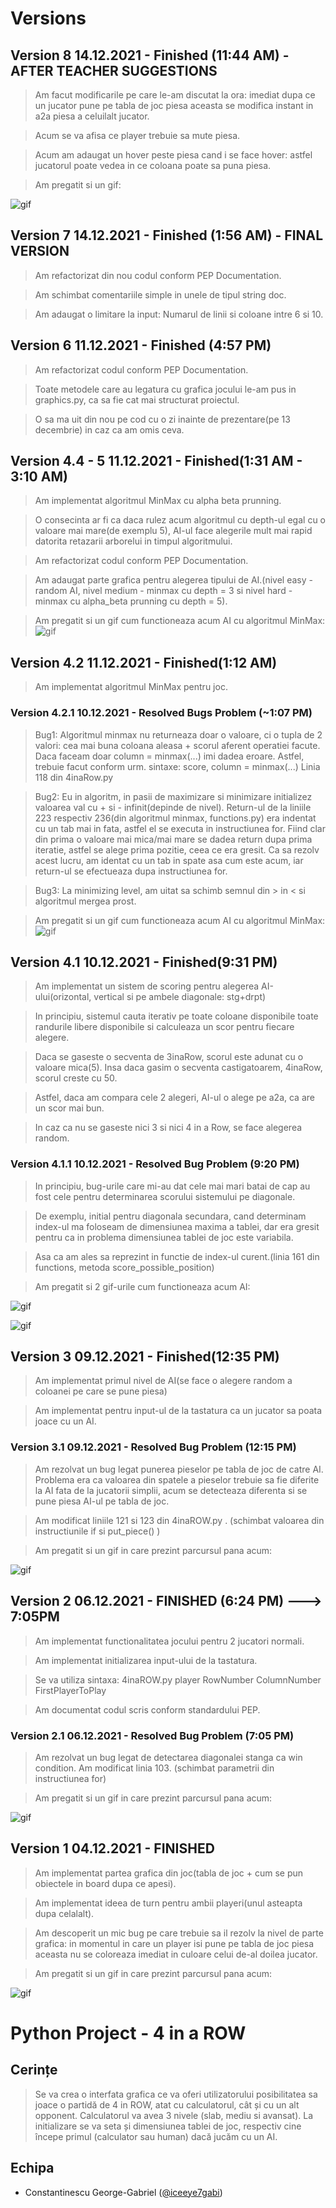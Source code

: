 # Versions

## Version 8 14.12.2021 - Finished (11:44 AM) - AFTER TEACHER SUGGESTIONS
>Am facut modificarile pe care le-am discutat la ora: imediat dupa ce un jucator pune
pe tabla de joc piesa aceasta se modifica instant in a2a piesa a celuilalt jucator. 

>Acum se va afisa ce player trebuie sa mute piesa.
 
>Acum am adaugat un hover peste piesa cand i se face hover: astfel jucatorul poate vedea in ce coloana poate sa puna piesa.
 
>Am pregatit si un gif:

![gif](https://media.giphy.com/media/PJcsyFyCfXQ6ozJAvk/giphy.gif)
## Version 7 14.12.2021 - Finished (1:56 AM) - FINAL VERSION
>Am refactorizat din nou codul conform PEP Documentation.

>Am schimbat comentariile simple in unele de tipul string doc.

>Am adaugat o limitare la input: Numarul de linii si coloane intre 6 si 10.

## Version 6 11.12.2021 - Finished (4:57 PM)
>Am refactorizat codul conform PEP Documentation.

>Toate metodele care au legatura cu grafica jocului le-am pus in graphics.py, ca sa fie cat mai structurat proiectul.

>O sa ma uit din nou pe cod cu o zi inainte de prezentare(pe 13 decembrie) in caz ca am omis ceva.

## Version 4.4 - 5 11.12.2021 - Finished(1:31 AM - 3:10 AM)
>Am implementat algoritmul MinMax cu alpha beta prunning.

>O consecinta ar fi ca daca rulez acum algoritmul cu depth-ul egal cu o valoare mai mare(de exemplu 5), AI-ul face alegerile mult mai rapid datorita retazarii arborelui in timpul algoritmului.

>Am refactorizat codul conform PEP Documentation.

>Am adaugat parte grafica pentru alegerea tipului de AI.(nivel easy - random AI, nivel medium - minmax cu depth = 3 si nivel hard - minmax cu alpha_beta prunning cu depth = 5).

>Am pregatit si un gif cum functioneaza acum AI cu algoritmul MinMax:
![gif](https://media.giphy.com/media/OGkCRiWB4BvHwzIBEL/giphy.gif)
## Version 4.2 11.12.2021 - Finished(1:12 AM)
>Am implementat algoritmul MinMax pentru joc.

### Version 4.2.1 10.12.2021 - Resolved Bugs Problem (~1:07 PM)
> Bug1: Algoritmul minmax nu returneaza doar o valoare, ci o tupla de 2 valori: cea mai buna coloana aleasa + scorul aferent operatiei facute.
> Daca faceam doar column = minmax(...) imi dadea eroare. Astfel, trebuie facut conform urm. sintaxe: score, column = minmax(...)
> Linia 118 din 4inaRow.py

> Bug2: Eu in algoritm, in pasii de maximizare si minimizare initializez valoarea val cu + si - infinit(depinde de nivel).
> Return-ul de la liniile 223 respectiv 236(din algoritmul minmax, functions.py) era indentat cu un tab mai in fata, astfel el se executa in instructiunea for.
> Fiind clar din prima o valoare mai mica/mai mare se dadea return dupa prima iteratie, astfel se alege prima pozitie, ceea ce era gresit.
> Ca sa rezolv acest lucru, am identat cu un tab in spate asa cum este acum, iar return-ul se efectueaza dupa instructiunea for.

> Bug3: La minimizing level, am uitat sa schimb semnul din > in < si algoritmul mergea prost.

>Am pregatit si un gif cum functioneaza acum AI cu algoritmul MinMax:
![gif](https://media.giphy.com/media/YZEiu6ltYXFpic7tVx/giphy.gif)
## Version 4.1 10.12.2021 - Finished(9:31 PM)
>Am implementat un sistem de scoring pentru alegerea AI-ului(orizontal, vertical si pe ambele diagonale: stg+drpt)

>In principiu, sistemul cauta iterativ pe toate coloane disponibile toate randurile libere disponibile si calculeaza un scor pentru fiecare alegere.

>Daca se gaseste o secventa de 3inaRow, scorul este adunat cu o valoare mica(5). Insa daca gasim o secventa castigatoarem, 4inaRow, scorul creste cu 50. 

>Astfel, daca am compara cele 2 alegeri, AI-ul o alege pe a2a, ca are un scor mai bun.

>In caz ca nu se gaseste nici 3 si nici 4 in a Row, se face alegerea random.

### Version 4.1.1 10.12.2021 - Resolved Bug Problem (9:20 PM)
>In principiu, bug-urile care mi-au dat cele mai mari batai de cap au fost cele pentru determinarea scorului sistemului pe diagonale. 

>De exemplu, initial pentru diagonala secundara, cand determinam index-ul ma foloseam de dimensiunea maxima a tablei, dar era gresit pentru ca in problema dimensiunea tablei de joc este variabila.
 
>Asa ca am ales sa reprezint in functie de index-ul curent.(linia 161 din functions, metoda score_possible_position)

>Am pregatit si 2 gif-urile cum functioneaza acum AI:

![gif](https://media.giphy.com/media/qaQiej0GJkBwwRHKmy/giphy.gif)

![gif](https://media.giphy.com/media/bCLZ45HVcX5ACfPxm8/giphy.gif)
## Version 3 09.12.2021 - Finished(12:35 PM)
>Am implementat primul nivel de AI(se face o alegere random a coloanei pe care se pune piesa)

>Am implementat pentru input-ul de la tastatura ca un jucator sa poata joace cu un AI.


### Version 3.1 09.12.2021 - Resolved Bug Problem (12:15 PM)
> Am rezolvat un bug legat punerea pieselor pe tabla de joc de catre AI. Problema era ca valoarea din spatele a pieselor trebuie sa fie diferite la AI fata de la jucatorii simplii, acum se detecteaza diferenta si se pune piesa AI-ul pe tabla de joc.

> Am modificat liniile 121 si 123 din 4inaROW.py . (schimbat valoarea din instructiunile if si put_piece() )

>Am pregatit si un gif in care prezint parcursul pana acum:

 ![gif](https://media.giphy.com/media/VPt5zEpLcikH3SgCiU/giphy.gif)

## Version 2 06.12.2021 - FINISHED (6:24 PM) ---> 7:05PM
>Am implementat functionalitatea jocului pentru 2 jucatori normali.

>Am implementat initializarea input-ului de la tastatura. 

>Se va utiliza sintaxa: 4inaROW.py player RowNumber ColumnNumber FirstPlayerToPlay

>Am documentat codul scris conform standardului PEP.

### Version 2.1 06.12.2021 - Resolved Bug Problem (7:05 PM)
> Am rezolvat un bug legat de detectarea diagonalei stanga ca win condition.
> Am modificat linia 103. (schimbat parametrii din instructiunea for)

>Am pregatit si un gif in care prezint parcursul pana acum:

 ![gif](https://media0.giphy.com/media/wKZ8mxVbx3YQzuOMHD/giphy.gif)

 
## Version 1 04.12.2021 - FINISHED
> Am implementat partea grafica din joc(tabla de joc + cum se pun obiectele in board dupa ce apesi).

> Am implementat ideea de turn pentru ambii playeri(unul asteapta dupa celalalt).

> Am descoperit un mic bug pe care trebuie sa il rezolv la nivel de parte grafica: in momentul in care un player isi pune pe tabla de joc piesa aceasta nu se coloreaza imediat in culoare celui de-al doilea jucator.

> Am pregatit si un gif in care prezint parcursul pana acum:

![gif](https://media.giphy.com/media/N4nuDvxDuzZs05AkDQ/giphy.gif)



# Python Project  - 4 in a ROW

## Cerințe
>Se va crea o interfata grafica ce va oferi utilizatorului posibilitatea sa joace o partidă de 4 in
ROW, atat cu calculatorul, cât și cu un alt opponent. Calculatorul va avea 3 nivele (slab,
mediu si avansat). La initializare se va seta și dimensiunea tablei de joc, respectiv cine începe
primul (calculator sau human) dacă jucăm cu un AI.

## Echipa
- Constantinescu George-Gabriel ([@iceeye7gabi](https://github.com/iceeye7gabi))
